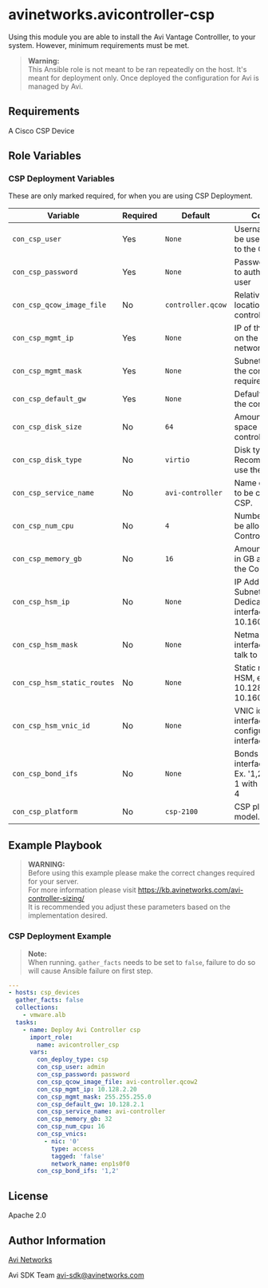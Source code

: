 # avinetworks.avicontroller-csp

Using this module you are able to install the Avi Vantage Controlller, to your system. However, minimum requirements must be met.

> **Warning:**  
> This Ansible role is not meant to be ran repeatedly on the host. It's meant for deployment only. Once deployed the configuration for Avi is managed by Avi.

## Requirements

A Cisco CSP Device

## Role Variables

### CSP Deployment Variables

These are only marked required, for when you are using CSP Deployment.

| Variable                    | Required | Default           | Comments                                                                         |
| --------------------------- | -------- | ----------------- | -------------------------------------------------------------------------------- |
| `con_csp_user`              | Yes      | `None`            | Username that will be used to connect to the CSP server                          |
| `con_csp_password`          | Yes      | `None`            | Password required to authenticate the user                                       |
| `con_csp_qcow_image_file`   | No       | `controller.qcow` | Relative or absolute location of the controller qcow                             |
| `con_csp_mgmt_ip`           | Yes      | `None`            | IP of the controller on the management network.                                  |
| `con_csp_mgmt_mask`         | Yes      | `None`            | Subnet mask that the controller will require.                                    |
| `con_csp_default_gw`        | Yes      | `None`            | Default gateway for the controller.                                              |
| `con_csp_disk_size`         | No       | `64`              | Amount of disk space in GB for the controller.                                   |
| `con_csp_disk_type`         | No       | `virtio`          | Disk type in CSP. Recommended to use the default.                                |
| `con_csp_service_name`      | No       | `avi-controller`  | Name of the service to be created on the CSP.                                    |
| `con_csp_num_cpu`           | No       | `4`               | Number of CPUs to be allocated to the Controller                                 |
| `con_csp_memory_gb`         | No       | `16`              | Amount of memory in GB allocated to the Controller                               |
| `con_csp_hsm_ip`            | No       | `None`            | IP Address and Subnet for Dedicated HSM interface, ex. 10.160.100.221/24         |
| `con_csp_hsm_mask`          | No       | `None`            | Netmask of the interface that will talk to HSM                                   |
| `con_csp_hsm_static_routes` | No       | `None`            | Static routes for HSM, ex. 10.128.1.0/24 via 10.160.100.1                        |
| `con_csp_hsm_vnic_id`       | No       | `None`            | VNIC id, of the HSM interface configured on this interface ex. 1                 |
| `con_csp_bond_ifs`          | No       | `None`            | Bonds the listed interfaces together. Ex. '1,2 3,4' bonds 1 with 2, and 3 with 4 |
| `con_csp_platform`          | No       | `csp-2100`        | CSP platform model.                                                              |

## Example Playbook

> **WARNING:**  
> Before using this example please make the correct changes required for your server.  
> For more information please visit <https://kb.avinetworks.com/avi-controller-sizing/>  
> It is recommended you adjust these parameters based on the implementation desired.

### CSP Deployment Example

> **Note:**  
> When running. `gather_facts` needs to be set to `false`, failure to do so will cause Ansible failure on first step.

```yaml
---
- hosts: csp_devices
  gather_facts: false
  collections:
    - vmware.alb
  tasks:
    - name: Deploy Avi Controller csp
      import_role:
        name: avicontroller_csp
      vars:
        con_deploy_type: csp
        con_csp_user: admin
        con_csp_password: password
        con_csp_qcow_image_file: avi-controller.qcow2
        con_csp_mgmt_ip: 10.128.2.20
        con_csp_mgmt_mask: 255.255.255.0
        con_csp_default_gw: 10.128.2.1
        con_csp_service_name: avi-controller
        con_csp_memory_gb: 32
        con_csp_num_cpu: 16
        con_csp_vnics:
          - nic: '0'
            type: access
            tagged: 'false'
            network_name: enp1s0f0
        con_csp_bond_ifs: '1,2'   
```

## License

Apache 2.0

## Author Information

[Avi Networks](https://avinetworks.com)

Avi SDK Team
avi-sdk@avinetworks.com
